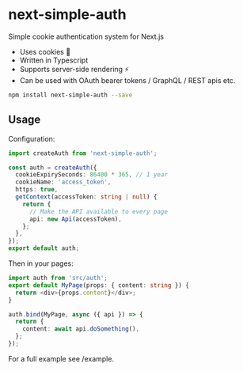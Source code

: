 # next-simple-auth

Simple cookie authentication system for Next.js

- Uses cookies 🍪
- Written in Typescript
- Supports server-side rendering ⚡️
- Can be used with OAuth bearer tokens / GraphQL / REST apis etc.

```bash
npm install next-simple-auth --save
```

## Usage

Configuration:

```typescript
import createAuth from 'next-simple-auth';

const auth = createAuth({
  cookieExpirySeconds: 86400 * 365, // 1 year
  cookieName: 'access_token',
  https: true,
  getContext(accessToken: string | null) {
    return {
      // Make the API available to every page
      api: new Api(accessToken),
    };
  },
});
export default auth;

```
Then in your pages:

```typescript
import auth from 'src/auth';
export default MyPage(props: { content: string }) {
  return <div>{props.content}</div>;
}

auth.bind(MyPage, async ({ api }) => {
  return {
    content: await api.doSomething(),
  };
});
```

For a full example see /example.

